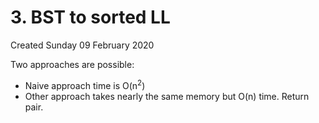 # 3. BST to sorted LL
Created Sunday 09 February 2020

Two approaches are possible:

* Naive approach time is O(n<sup>2</sup>)
* Other approach takes nearly the same memory but O(n) time. Return pair.